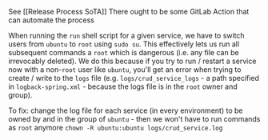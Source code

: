 See [[Release Process SoTA]]
There ought to be some GitLab Action that can automate the process

When running the `run` shell script for a given service, we have to switch users from `ubuntu` to `root` using `sudo su`. This effectively lets us run all subsequent commands a `root` which is dangerous (i.e. any file can be irrevocably deleted). We do this because if you try to run / restart a service now with a non-`root` user like `ubuntu`, you'll get an error when trying to create / write to the `logs` file (e.g. `logs/crud_service_logs` - a path specified in `logback-spring.xml` - because the logs file is in the `root` owner and group).

To fix: change the log file for each service (in every environment) to be owned by and in the group of `ubuntu` - then we won't have to run commands as `root` anymore
`chown -R ubuntu:ubuntu logs/crud_service.log` 
